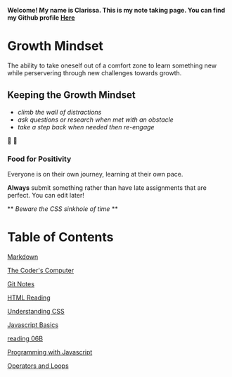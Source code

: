 **Welcome! My name is Clarissa. This is my note taking page. You can find my Github profile [Here](https://github.com/yoshiontheloose)**

# Growth Mindset 

The ability to take oneself out of a comfort zone to learn something new while perservering through new challenges towards growth.
 
## Keeping the Growth Mindset
 
* _climb the wall of distractions_  
* _ask questions or research when met with an obstacle_
* _take a step back when needed then re-engage_
  
:partying_face:	:partying_face:	

### Food for Positivity
Everyone is on their own journey, learning at their own pace. 

**Always** submit something rather than have late assignments that are perfect. You can edit later!

** _Beware the CSS sinkhole of time_ **

# Table of Contents
 
 [Markdown](https://yoshiontheloose.github.io/reading-notes/markdown)
 
 [The Coder's Computer](https://yoshiontheloose.github.io/reading-notes/the-coders-computer)
 
 [Git Notes](https://yoshiontheloose.github.io/reading-notes/git-notes)

 [HTML Reading](reading04.md)

 [Understanding CSS](reading05.md)

 [Javascript Basics](reading06A.md)

 [reading 06B](reading06B.md)

 [Programming with Javascript](reading07.md)

 [Operators and Loops](reading08.md)
